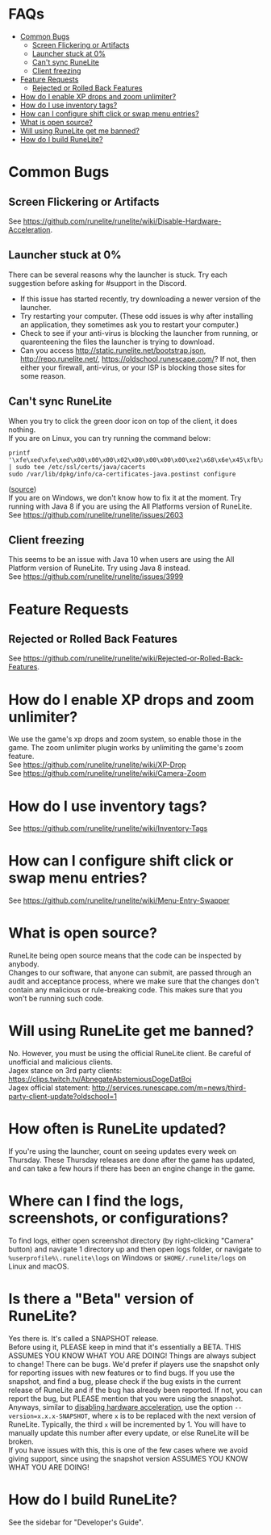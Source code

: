 # FAQs

- [Common Bugs](#common-bugs)
  - [Screen Flickering or Artifacts](#screen-flickering-or-artifacts)
  - [Launcher stuck at 0%](#launcher-stuck-at-0)
  - [Can't sync RuneLite](#cant-sync-runelite)
  - [Client freezing](#client-freezing)
- [Feature Requests](#feature-requests)
  - [Rejected or Rolled Back Features](#rejected-or-rolled-back-features)
- [How do I enable XP drops and zoom unlimiter?](#how-do-i-enable-xp-drops-and-zoom-unlimiter)
- [How do I use inventory tags?](#how-do-i-use-inventory-tags)
- [How can I configure shift click or swap menu entries?](#how-can-i-configure-shift-click-or-swap-menu-entries)
- [What is open source?](#what-is-open-source)
- [Will using RuneLite get me banned?](#will-using-runelite-get-me-banned)
- [How do I build RuneLite?](#how-do-i-build-runelite)

# Common Bugs

## Screen Flickering or Artifacts
See https://github.com/runelite/runelite/wiki/Disable-Hardware-Acceleration.

## Launcher stuck at 0%
There can be several reasons why the launcher is stuck. Try each suggestion before asking for #support in the Discord.
- If this issue has started recently, try downloading a newer version of the launcher.
- Try restarting your computer. (These odd issues is why after installing an application, they sometimes ask you to restart your computer.)
- Check to see if your anti-virus is blocking the launcher from running, or quarenteening the files the launcher is trying to download.
- Can you access http://static.runelite.net/bootstrap.json, http://repo.runelite.net/, https://oldschool.runescape.com/? If not, then either your firewall, anti-virus, or your ISP is blocking those sites for some reason.

## Can't sync RuneLite
When you try to click the green door icon on top of the client, it does nothing.  
If you are on Linux, you can try running the command below:
```
printf '\xfe\xed\xfe\xed\x00\x00\x00\x02\x00\x00\x00\x00\xe2\x68\x6e\x45\xfb\x43\xdf\xa4\xd9\x92\xdd\x41\xce\xb6\xb2\x1c\x63\x30\xd7\x92' | sudo tee /etc/ssl/certs/java/cacerts
sudo /var/lib/dpkg/info/ca-certificates-java.postinst configure
```
([source](https://stackoverflow.com/a/50103533))  
If you are on Windows, we don't know how to fix it at the moment. Try running with Java 8 if you are using the All Platforms version of RuneLite.  
See https://github.com/runelite/runelite/issues/2603

## Client freezing
This seems to be an issue with Java 10 when users are using the All Platform version of RuneLite. Try using Java 8 instead.  
See https://github.com/runelite/runelite/issues/3999

# Feature Requests

## Rejected or Rolled Back Features
See https://github.com/runelite/runelite/wiki/Rejected-or-Rolled-Back-Features.

# How do I enable XP drops and zoom unlimiter?
We use the game's xp drops and zoom system, so enable those in the game. The zoom unlimiter plugin works by unlimiting the game's zoom feature.  
See https://github.com/runelite/runelite/wiki/XP-Drop  
See https://github.com/runelite/runelite/wiki/Camera-Zoom

# How do I use inventory tags?
See https://github.com/runelite/runelite/wiki/Inventory-Tags

# How can I configure shift click or swap menu entries?
See https://github.com/runelite/runelite/wiki/Menu-Entry-Swapper

# What is open source?
RuneLite being open source means that the code can be inspected by anybody.  
Changes to our software, that anyone can submit, are passed through an audit and acceptance process, where we make sure that the changes don't contain any malicious or rule-breaking code. This makes sure that you won't be running such code.

# Will using RuneLite get me banned?
No. However, you must be using the official RuneLite client. Be careful of unofficial and malicious clients.  
Jagex stance on 3rd party clients: https://clips.twitch.tv/AbnegateAbstemiousDogeDatBoi  
Jagex official statement: http://services.runescape.com/m=news/third-party-client-update?oldschool=1  

# How often is RuneLite updated?
If you're using the launcher, count on seeing updates every week on Thursday. These Thursday releases are done after the game has updated, and can take a few hours if there has been an engine change in the game.

# Where can I find the logs, screenshots, or configurations?
To find logs, either open screenshot directory (by right-clicking "Camera" button) and navigate 1 directory up and then open logs folder, or navigate to `%userprofile%\.runelite\logs` on Windows or `$HOME/.runelite/logs` on Linux and macOS.

# Is there a "Beta" version of RuneLite?
Yes there is. It's called a SNAPSHOT release.  
Before using it, PLEASE keep in mind that it's essentially a BETA. THIS ASSUMES YOU KNOW WHAT YOU ARE DOING! Things are always subject to change! There can be bugs. We'd prefer if players use the snapshot only for reporting issues with new features or to find bugs. If you use the snapshot, and find a bug, please check if the bug exists in the current release of RuneLite and if the bug has already been reported. If not, you can report the bug, but PLEASE mention that you were using the snapshot.  
Anyways, similar to [disabling hardware acceleration](https://github.com/runelite/runelite/wiki/Disable-Hardware-Acceleration), use the option `--version=x.x.x-SNAPSHOT`, where `x` is to be replaced with the next version of RuneLite. Typically, the third `x` will be incremented by 1. You will have to manually update this number after every update, or else RuneLite will be broken.  
If you have issues with this, this is one of the few cases where we avoid giving support, since using the snapshot version ASSUMES YOU KNOW WHAT YOU ARE DOING!

# How do I build RuneLite?
See the sidebar for "Developer's Guide".